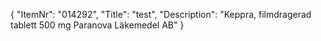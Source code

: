 {
  "ItemNr": "014292",
  "Title": "test",
  "Description": "Keppra, filmdragerad tablett 500 mg Paranova Läkemedel AB"
}
